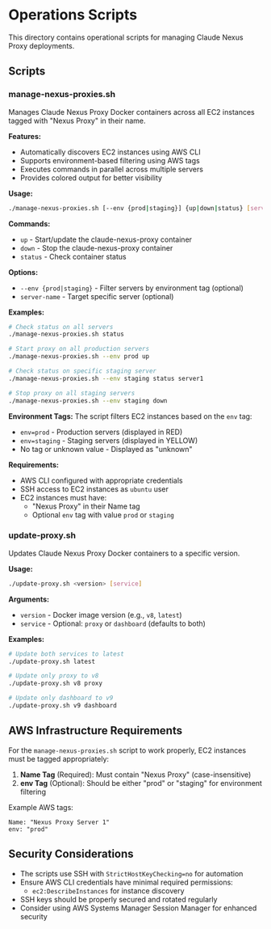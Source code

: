 # Operations Scripts

This directory contains operational scripts for managing Claude Nexus Proxy deployments.

## Scripts

### manage-nexus-proxies.sh

Manages Claude Nexus Proxy Docker containers across all EC2 instances tagged with "Nexus Proxy" in their name.

**Features:**

- Automatically discovers EC2 instances using AWS CLI
- Supports environment-based filtering using AWS tags
- Executes commands in parallel across multiple servers
- Provides colored output for better visibility

**Usage:**

```bash
./manage-nexus-proxies.sh [--env {prod|staging}] {up|down|status} [server-name]
```

**Commands:**

- `up` - Start/update the claude-nexus-proxy container
- `down` - Stop the claude-nexus-proxy container
- `status` - Check container status

**Options:**

- `--env {prod|staging}` - Filter servers by environment tag (optional)
- `server-name` - Target specific server (optional)

**Examples:**

```bash
# Check status on all servers
./manage-nexus-proxies.sh status

# Start proxy on all production servers
./manage-nexus-proxies.sh --env prod up

# Check status on specific staging server
./manage-nexus-proxies.sh --env staging status server1

# Stop proxy on all staging servers
./manage-nexus-proxies.sh --env staging down
```

**Environment Tags:**
The script filters EC2 instances based on the `env` tag:

- `env=prod` - Production servers (displayed in RED)
- `env=staging` - Staging servers (displayed in YELLOW)
- No tag or unknown value - Displayed as "unknown"

**Requirements:**

- AWS CLI configured with appropriate credentials
- SSH access to EC2 instances as `ubuntu` user
- EC2 instances must have:
  - "Nexus Proxy" in their Name tag
  - Optional `env` tag with value `prod` or `staging`

### update-proxy.sh

Updates Claude Nexus Proxy Docker containers to a specific version.

**Usage:**

```bash
./update-proxy.sh <version> [service]
```

**Arguments:**

- `version` - Docker image version (e.g., `v8`, `latest`)
- `service` - Optional: `proxy` or `dashboard` (defaults to both)

**Examples:**

```bash
# Update both services to latest
./update-proxy.sh latest

# Update only proxy to v8
./update-proxy.sh v8 proxy

# Update only dashboard to v9
./update-proxy.sh v9 dashboard
```

## AWS Infrastructure Requirements

For the `manage-nexus-proxies.sh` script to work properly, EC2 instances must be tagged appropriately:

1. **Name Tag** (Required): Must contain "Nexus Proxy" (case-insensitive)
2. **env Tag** (Optional): Should be either "prod" or "staging" for environment filtering

Example AWS tags:

```
Name: "Nexus Proxy Server 1"
env: "prod"
```

## Security Considerations

- The scripts use SSH with `StrictHostKeyChecking=no` for automation
- Ensure AWS CLI credentials have minimal required permissions:
  - `ec2:DescribeInstances` for instance discovery
- SSH keys should be properly secured and rotated regularly
- Consider using AWS Systems Manager Session Manager for enhanced security
